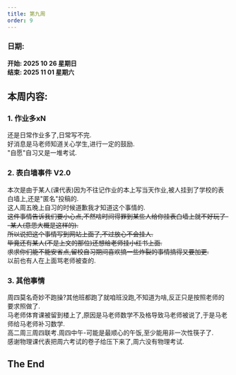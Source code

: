 ```yaml
---
title: 第九周
order: 9
---
```


### 日期:
**开始: 2025 10 26 星期日**  
**结束: 2025 11 01 星期六**  

## 本周内容:

### 1. 作业多xN

还是日常作业多了,日常写不完.  
好消息是马老师知道关心学生,进行一定的鼓励.  
"自愿"自习又是一堆考试.  

### 2. 表白墙事件 V2.0

本次是由于某人(课代表)因为不往记作业的本上写当天作业,被人挂到了学校的表白墙上,还是"匿名"投稿的.  
这人周五晚上自习的时候道歉我才知道这个事情的.  
~~这件事情告诉我们要小心点,不然啥时间得罪到某些人给你挂表白墙上就不好玩了--某人(意思大概是这样的).~~    
~~所以说把这个事情写到网站上面了,不过放心不会挂人.~~  
~~毕竟还有某人(不是上文的那位)还想给老师挂小红书上面.~~  
~~求求你们能不能安省点,留校自习期间喜欢搞一些炸裂的事情搞得又要加更.~~  
以前也有人在上面骂老师被查的.  

### 3. 其他事情

周四莫名奇妙不跑操?其他班都跑了就咱班没跑,不知道为啥,反正只是按照老师的要求照做了.  
马老师体育课被留到楼上了,原因是马老师数学不及格导致马老师被说了,于是马老师给马老师补习数学.  
高二周三周四联考.周四中午-可能是最顺心的午饭,至少能用非一次性筷子了.  
感谢物理课代表把周六考试的卷子给压下来了,周六没有物理考试.  

## The End